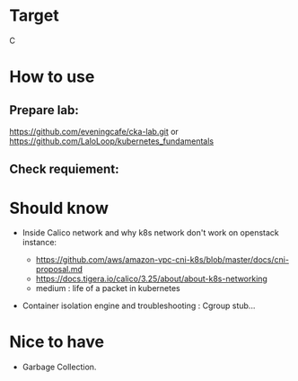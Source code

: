 # Target 

C

# How to use
## Prepare lab: 

https://github.com/eveningcafe/cka-lab.git or https://github.com/LaloLoop/kubernetes_fundamentals

## Check requiement:




# Should know
- Inside Calico network and why k8s network don't work on openstack instance:
  - https://github.com/aws/amazon-vpc-cni-k8s/blob/master/docs/cni-proposal.md
  - https://docs.tigera.io/calico/3.25/about/about-k8s-networking
  - medium : life of a packet in kubernetes

- Container isolation engine and troubleshooting : Cgroup stub...
# Nice to have
- Garbage Collection.
